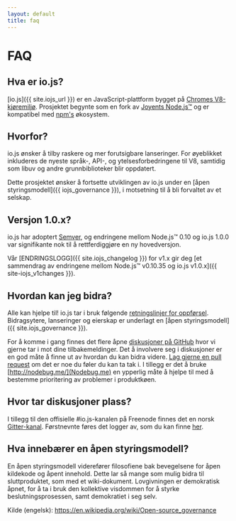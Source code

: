 ```yaml
---
layout: default
title: faq
---
```


# FAQ

<a id="hva-er-iojs"></a>

## Hva er io.js?

[io.js]({{ site.iojs_url }}) er en JavaScript-plattform bygget på [Chromes
V8-kjøremiljø](http://code.google.com/p/v8/). Prosjektet begynte som en fork av
[Joyents Node.js™](https://nodejs.org/) og er kompatibel med
[npm's](https://www.npmjs.com/) økosystem.

## Hvorfor?

io.js ønsker å tilby raskere og mer forutsigbare lanseringer. For øyeblikket
inkluderes de nyeste språk-, API-, og ytelsesforbedringene til V8, samtidig som
libuv og andre grunnbiblioteker blir oppdatert.

Dette prosjektet ønsker å fortsette utviklingen av io.js under en [åpen
styringsmodell]({{ iojs_governance }}), i motsetning til å bli forvaltet av et
selskap.

<a id="versjonering"></a>

## Versjon 1.0.x?

io.js har adoptert [Semver](http://semver.org/), og endringene mellom Node.js™
0.10 og io.js 1.0.0 var signifikante nok til å rettferdiggjøre en ny
hovedversjon.

Vår [ENDRINGSLOGG]({{ site.iojs_changelog }}) for v1.x gir deg [et sammendrag av
endringene mellom Node.js™ v0.10.35 og io.js v1.0.x]({{ site-iojs_v1changes }}).

<a id="hvordan-kan-jeg-bidra"></a>

## Hvordan kan jeg bidra?

Alle kan hjelpe til! io.js tar i bruk følgende [retningslinjer for
oppførsel]({{site.iojs_coc}}). Bidragsytere, lanseringer og eierskap er
underlagt en [åpen styringsmodell]({{ site.iojs_governance }}).

For å komme i gang finnes det flere åpne [diskusjoner på
GitHub]({{site.iojs_issues}}) hvor vi gjerne tar i mot dine tilbakemeldinger.
Det å involvere seg i diskusjoner er en god måte å finne ut av hvordan du kan
bidra videre. [Lag gjerne en pull
request]({{site.iojs_contribute}}#code-contributions) om det er noe du føler du
kan ta tak i. I tillegg er det å bruke [http://nodebug.me/](Nodebug.me) en
ypperlig måte å hjelpe til med å bestemme prioritering av problemer i
produktkøen.

<a id="hvor-tar-diskusjoner-plass"></a>

## Hvor tar diskusjoner plass?

I tillegg til den offisielle #io.js-kanalen på Freenode finnes det en norsk
[Gitter-kanal](https://gitter.im/iojs/iojs-no). Førstnevnte føres det logger av,
som du kan finne [her](http://logs.libuv.org/io.js/latest).

<a id="hva-er-en-aapen-styringsmodell"></a>

## Hva innebærer en åpen styringsmodell?

En åpen styringsmodell viderefører filosofiene bak bevegelsene for åpen
kildekode og åpent innehold. Dette lar så mange som mulig bidra til
sluttproduktet, som med et wiki-dokument. Lovgivningen er demokratisk åpnet, for
å ta i bruk den kollektive visdommen for å styrke beslutningsprosessen, samt
demokratiet i seg selv.

Kilde (engelsk): https://en.wikipedia.org/wiki/Open-source_governance

